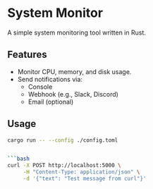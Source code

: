 # System Monitor

A simple system monitoring tool written in Rust.

## Features

- Monitor CPU, memory, and disk usage.
- Send notifications via:
  - Console
  - Webhook (e.g., Slack, Discord)
  - Email (optional)

## Usage

```bash
cargo run -- --config ./config.toml


```bash
curl -X POST http://localhost:5000 \
     -H "Content-Type: application/json" \
     -d '{"text": "Test message from curl"}'
```